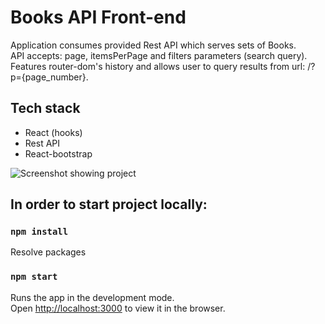 # Books API Front-end
Application consumes provided Rest API which serves sets of Books.  
API accepts: page, itemsPerPage and filters parameters (search query). 
Features router-dom's history and allows user to query results from url: /?p={page_number}.  

## Tech stack
* React (hooks)
* Rest API
* React-bootstrap

![Screenshot showing project](https://github.com/dbstylesnet/books-front-api/blob/main-functionality/screenshot.png)

## In order to start project locally:

### `npm install`
Resolve packages

### `npm start`
Runs the app in the development mode.<br />
Open [http://localhost:3000](http://localhost:3000) to view it in the browser.
